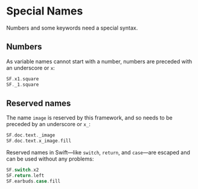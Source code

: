 # Special Names

Numbers and some keywords need a special syntax. 

## Numbers

As variable names cannot start with a number, numbers are preceded with an underscore or `x`:
```swift 
SF.x1.square
SF._1.square
```

## Reserved names

The name `image` is reserved by this framework, and so needs to be preceded by an underscore or `x_`:
```swift
SF.doc.text._image
SF.doc.text.x_image.fill
```

Reserved names in Swift—like `switch`, `return`, and `case`—are escaped and can be used without any problems:
```swift 
SF.switch.x2
SF.return.left
SF.earbuds.case.fill
```

